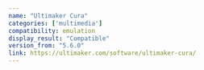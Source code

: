```yaml
---
name: "Ultimaker Cura"
categories: ['multimedia']
compatibility: emulation
display_result: "Compatible"
version_from: "5.6.0"
link: https://ultimaker.com/software/ultimaker-cura/
---
```


